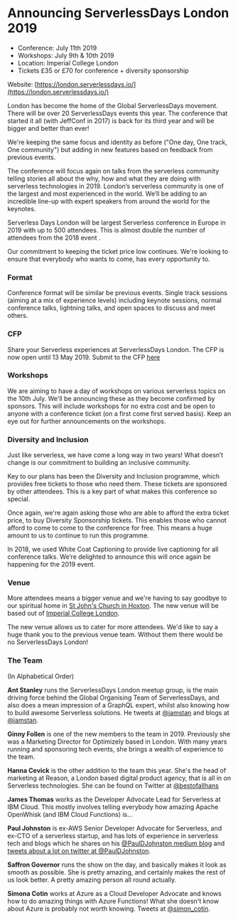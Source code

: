 # Announcing ServerlessDays London 2019


- Conference: July 11th 2019
- Workshops: July 9th & 10th 2019
- Location: Imperial College London
- Tickets £35 or £70 for conference + diversity sponsorship

Website: [https://london.serverlessdays.io/](https://london.serverlessdays.io/)

London has become the home of the Global ServerlessDays movement. There will be over 20 ServerlessDays events this year. The conference that started it all (with JeffConf in 2017) is back for its third year and will be bigger and better than ever!

We're keeping the same focus and identity as before ("One day, One track, One community") but adding in new features based on feedback from previous events.

The conference will focus again on talks from the serverless community telling stories all about the why, how and what they are doing with serverless technologies in 2019. London’s serverless community is one of the largest and most experienced in the world. We’ll be adding to an incredible line-up with expert speakers from around the world for the keynotes.

Serverless Days London will be largest Serverless conference in Europe in 2019 with up to 500 attendees. This is almost double the number of attendees from the 2018 event .

Our commitment to keeping the ticket price low continues. We're looking to ensure that everybody who wants to come, has every opportunity to.

### Format

Conference format will be similar be previous events. Single track sessions (aiming at a mix of experience levels) including keynote sessions, normal conference talks, lightning talks, and open spaces to discuss and meet others.

### CFP

Share your Serverless experiences at ServerlessDays London. The CFP is now open until 13 May 2019. Submit to the CFP [here](https://www.papercall.io/serverlessdaysldn2019)

### Workshops

We are aiming to have a day of workshops on various serverless topics on the 10th July. We'll be announcing these as they become confirmed by sponsors. This will include workshops for no extra cost and be open to anyone with a conference ticket (on a first come first served basis).
Keep an eye out for further announcements on the workshops.

### Diversity and Inclusion

Just like serverless, we have come a long way in two years! What doesn’t change is our commitment to building an inclusive community. 

Key to our plans has been the Diversity and Inclusion programme, which provides free tickets to those who need them. These tickets are sponsored by other attendees. This is a key part of what makes this conference so special.

Once again, we're again asking those who are able to afford the extra ticket price, to buy Diversity Sponsorship tickets. This enables those who cannot afford to come to come to the conference for free. This means a huge amount to us to continue to run this programme.

In 2018, we used White Coat Captioning to provide live captioning for all conference talks. We’re delighted to announce this will once again be happening for the 2019 event.

### Venue

More attendees means a bigger venue and we're having to say goodbye to our spiritual home in [St John's Church in Hoxton](http://www.stjohnshoxton.org.uk/). The new venue will be based out of [Imperial College London](https://www.imperial.ac.uk/). 

The new venue allows us to cater for more attendees. We'd like to say a huge thank you to the previous venue team. Without them there would be no ServerlessDays London!

### The Team

(In Alphabetical Order)

__Ant Stanley__ runs the ServerlessDays London meetup group, is the main driving force behind the Global Organising Team of ServerlessDays, and also does a mean impression of a GraphQL expert, whilst also knowing how to build awesome Serverless solutions. He tweets at [@iamstan](https://twitter.com/iamstan) and blogs at [@iamstan](https://medium.com/@iamstan).

__Ginny Follen__ is one of the new members to the team in 2019. Previously she was a Marketing Director for Optimizely based in London. With many years running and sponsoring tech events, she brings a wealth of experience to the team.

__Hanna Cevick__ is the other addition to the team this year. She's the head of marketing at Reason, a London based digital product agency, that is all in on Serverless technologies. She can be found on Twitter at [@bestofallhans](https://twitter.com/bestofallhans)

__James Thomas__ works as the Developer Advocate Lead for Serverless at IBM Cloud. This mostly involves telling everybody how amazing Apache OpenWhisk (and IBM Cloud Functions) is...

__Paul Johnston__ is ex-AWS Senior Developer Advocate for Serverless, and ex-CTO of a serverless startup, and has lots of experience in serverless tech and blogs which he shares on his [@PaulDJohnston medium blog](https://medium.com/@PaulDJohnston) and [tweets about a lot on twitter at @PaulDJohnston](https://twitter.com/pauldjohnston).

__Saffron Governor__ runs the show on the day, and basically makes it look as smooth as possible. She is pretty amazing, and certainly makes the rest of us look better. A pretty amazing person all round actually.

__Simona Cotin__ works at Azure as a Cloud Developer Advocate and knows how to do amazing things with Azure Functions! What she doesn't know about Azure is probably not worth knowing. Tweets at [@simon_cotin](https://twitter.com/simona_cotin).


